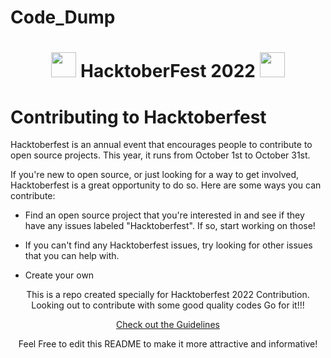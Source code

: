 # Code_Dump

<h1 align="center"> <img src= "https://octodex.github.com/images/original.png" width= "40" /> HacktoberFest 2022 <img src= "https://octodex.github.com/images/original.png" width= "40" /> </h1>

# Contributing to Hacktoberfest

Hacktoberfest is an annual event that encourages people to contribute to open source projects. This year, it runs from October 1st to October 31st.

If you're new to open source, or just looking for a way to get involved, Hacktoberfest is a great opportunity to do so. Here are some ways you can contribute:

- Find an open source project that you're interested in and see if they have any issues labeled "Hacktoberfest". If so, start working on those!

- If you can't find any Hacktoberfest issues, try looking for other issues that you can help with.

- Create your own

<div align="center">
  
This is a repo created specially for Hacktoberfest 2022 Contribution.
Looking out to contribute with some good quality codes
Go for it!!!


[Check out the Guidelines](https://github.com/akkupy/Code_Dump/blob/main/CONTRIBUTING.md)  


Feel Free to edit this README to make it more attractive and informative!
  
